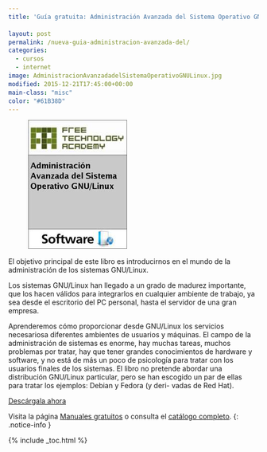 ```yaml
---
title: 'Guía gratuita: Administración Avanzada del Sistema Operativo GNU/Linux'

layout: post
permalink: /nueva-guia-administracion-avanzada-del/
categories:
  - cursos
  - internet
image: AdministracionAvanzadadelSistemaOperativoGNULinux.jpg
modified: 2015-12-21T17:45:00+00:00
main-class: "misc"
color: "#61B38D"
---
```


<figure>
  <a href="/assets/img/AdministracionAvanzadadelSistemaOperativoGNULinux.jpg"><img src="/assets/img/AdministracionAvanzadadelSistemaOperativoGNULinux.jpg" title="{{ page.title }}" alt="{{ page.title }}" /></a>
</figure>

El objetivo principal de este libro es introducirnos en el mundo de la administración de los sistemas GNU/Linux.

Los sistemas GNU/Linux han llegado a un grado de madurez importante, que los hacen válidos para integrarlos en cualquier ambiente de trabajo, ya sea desde el escritorio del PC personal, hasta el servidor de una gran empresa.

<!--ad-->

Aprenderemos cómo proporcionar desde GNU/Linux los servicios necesariosa diferentes ambientes de usuarios y máquinas. El campo de la administración de sistemas es enorme, hay muchas tareas, muchos problemas por tratar, hay que tener grandes conocimientos de hardware y software, y no está de más un poco de psicología para tratar con los usuarios finales de los sistemas. El libro no pretende abordar una distribución GNU/Linux particular, pero se han escogido un par de ellas para tratar los ejemplos: Debian y Fedora (y deri- vadas de Red Hat).

<div class="button-post">
  <a href="http://elbauldelprogramador.tradepub.com/c/pubRD.mpl?sr=oc&_t=oc:&pc=w_free07/prgm.cgi/" target="_blank">Descárgala ahora</a>
</div>

Visita la página [Manuales gratuitos][1] o consulta el [catálogo completo][2].
{: .notice-info }

[1]: /manuales-gratuitos/
[2]: http://elbauldelprogramador.tradepub.com/category/information-technology/1207/ "Catálogo completo de Guías gratuítas "

{% include _toc.html %}
